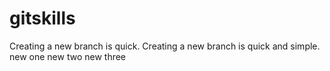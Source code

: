 # gitskills
Creating a new branch is quick.
Creating a new branch is quick and simple.
new one
new two
new three
